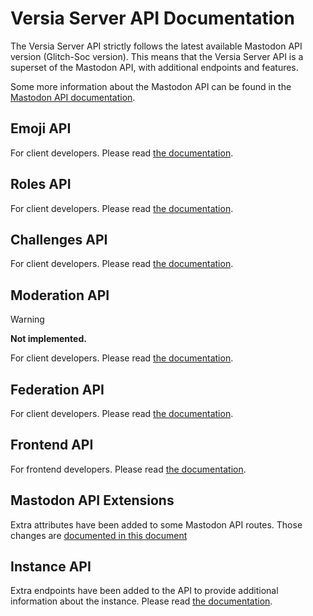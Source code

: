 # Versia Server API Documentation

The Versia Server API strictly follows the latest available Mastodon API version (Glitch-Soc version). This means that the Versia Server API is a superset of the Mastodon API, with additional endpoints and features.

Some more information about the Mastodon API can be found in the [Mastodon API documentation](https://docs.joinmastodon.org/api/).

## Emoji API

For client developers. Please read [the documentation](./emojis.md).

## Roles API

For client developers. Please read [the documentation](./roles.md).

## Challenges API

For client developers. Please read [the documentation](./challenges.md).

## Moderation API

> [!WARNING]
> **Not implemented.**

For client developers. Please read [the documentation](./moderation.md).

## Federation API

For client developers. Please read [the documentation](./federation.md).

## Frontend API

For frontend developers. Please read [the documentation](./frontend.md).

## Mastodon API Extensions

Extra attributes have been added to some Mastodon API routes. Those changes are [documented in this document](./mastodon.md)

## Instance API

Extra endpoints have been added to the API to provide additional information about the instance. Please read [the documentation](./instance.md).